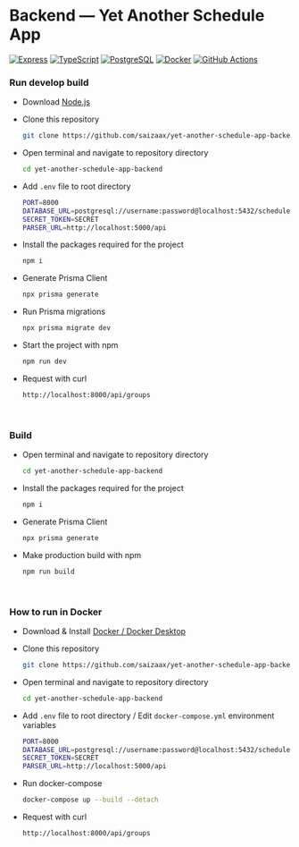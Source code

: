 # Backend — Yet Another Schedule App

[![Express](https://img.shields.io/badge/Express-ffffff?logo=express&logoColor=black)](https://expressjs.com/)
[![TypeScript](https://img.shields.io/badge/TypeScript-3178C6?logo=typescript&logoColor=white)](https://www.typescriptlang.org/)
[![PostgreSQL](https://img.shields.io/badge/PostgreSQL-4169E1.svg?logo=postgresql&logoColor=white)](https://www.postgresql.org/)
[![Docker](https://img.shields.io/badge/Docker-%230db7ed.svg?logo=docker&logoColor=white)](https://www.docker.com/)
[![GitHub Actions](https://img.shields.io/badge/GitHub%20Actions-2088FF?logo=githubactions&logoColor=white)](https://github.com/features/actions)

### Run develop build

* Download [Node.js](https://nodejs.org/en/download/)

* Clone this repository
    ```bash
    git clone https://github.com/saizaax/yet-another-schedule-app-backend
    ```

* Open terminal and navigate to repository directory
    ```bash
    cd yet-another-schedule-app-backend
    ```

* Add `.env` file to root directory
    ```bash
    PORT=8000
    DATABASE_URL=postgresql://username:password@localhost:5432/schedule?schema=public
    SECRET_TOKEN=SECRET
    PARSER_URL=http://localhost:5000/api
    ```

* Install the packages required for the project
    ```bash
    npm i
    ```

* Generate Prisma Client
    ```bash
    npx prisma generate
    ```

* Run Prisma migrations
    ```bash
    npx prisma migrate dev
    ```

* Start the project with npm
    ```bash
    npm run dev
    ```

* Request with curl
    ```bash
    http://localhost:8000/api/groups
    ```

<br>

### Build

* Open terminal and navigate to repository directory
    ```bash
    cd yet-another-schedule-app-backend
    ```

* Install the packages required for the project
    ```bash
    npm i
    ```

* Generate Prisma Client
    ```bash
    npx prisma generate
    ```

* Make production build with npm
    ```bash
    npm run build
    ```

<br>

### How to run in Docker

* Download & Install [Docker / Docker Desktop](https://www.docker.com/products/docker-desktop)

* Clone this repository
    ```bash
    git clone https://github.com/saizaax/yet-another-schedule-app-backend
    ```

* Open terminal and navigate to repository directory
    ```bash
    cd yet-another-schedule-app-backend
    ```

* Add `.env` file to root directory / Edit `docker-compose.yml` environment variables
    ```bash
    PORT=8000
    DATABASE_URL=postgresql://username:password@localhost:5432/schedule?schema=public
    SECRET_TOKEN=SECRET
    PARSER_URL=http://localhost:5000/api
    ```

* Run docker-compose 
    ```bash
    docker-compose up --build --detach
    ```

* Request with curl
    ```bash
    http://localhost:8000/api/groups
    ```
